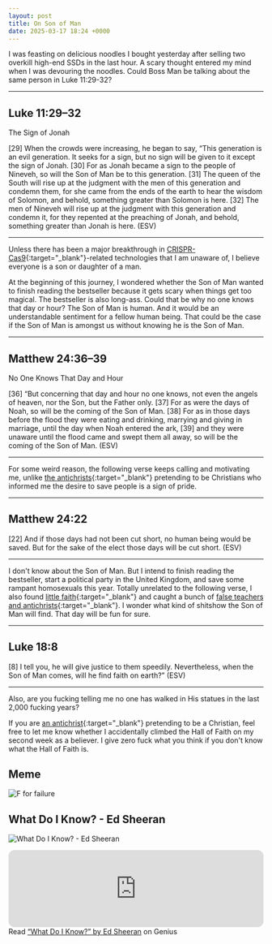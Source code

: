 ```yaml
---
layout: post
title: On Son of Man
date: 2025-03-17 18:24 +0000
---
```


I was feasting on delicious noodles I bought yesterday after selling two overkill high-end SSDs in the last hour. A scary thought entered my mind when I was devouring the noodles. Could Boss Man be talking about the same person in Luke 11:29-32?

---

## Luke 11:29–32

The Sign of Jonah

[29] When the crowds were increasing, he began to say, “This generation is an evil generation. It seeks for a sign, but no sign will be given to it except the sign of Jonah. [30] For as Jonah became a sign to the people of Nineveh, so will the Son of Man be to this generation. [31] The queen of the South will rise up at the judgment with the men of this generation and condemn them, for she came from the ends of the earth to hear the wisdom of Solomon, and behold, something greater than Solomon is here. [32] The men of Nineveh will rise up at the judgment with this generation and condemn it, for they repented at the preaching of Jonah, and behold, something greater than Jonah is here. (ESV)

---

Unless there has been a major breakthrough in [CRISPR-Cas9](https://en.wikipedia.org/wiki/CRISPR_gene_editing){:target="_blank"}-related technologies that I am unaware of, I believe everyone is a son or daughter of a man.

At the beginning of this journey, I wondered whether the Son of Man wanted to finish reading the bestseller because it gets scary when things get too magical. The bestseller is also long-ass. Could that be why no one knows that day or hour? The Son of Man is human. And it would be an understandable sentiment for a fellow human being. That could be the case if the Son of Man is amongst us without knowing he is the Son of Man.

---

## Matthew 24:36–39

No One Knows That Day and Hour

[36] “But concerning that day and hour no one knows, not even the angels of heaven, nor the Son, but the Father only. [37] For as were the days of Noah, so will be the coming of the Son of Man. [38] For as in those days before the flood they were eating and drinking, marrying and giving in marriage, until the day when Noah entered the ark, [39] and they were unaware until the flood came and swept them all away, so will be the coming of the Son of Man. (ESV)

---

For some weird reason, the following verse keeps calling and motivating me, unlike [the antichrists](../on-revelation-13/#antichrist-not-christian){:target="_blank"} pretending to be Christians who informed me the desire to save people is a sign of pride.

---

## Matthew 24:22

[22] And if those days had not been cut short, no human being would be saved. But for the sake of the elect those days will be cut short. (ESV)

---

I don't know about the Son of Man. But I intend to finish reading the bestseller, start a political party in the United Kingdom, and save some rampant homosexuals this year. Totally unrelated to the following verse, I also found [little faith](../on-condemnation/){:target="_blank"} and caught a bunch of [false teachers and antichrists](../on-revelation-13/){:target="_blank"}. I wonder what kind of shitshow the Son of Man will find. That day will be fun for sure.

---

## Luke 18:8

[8] I tell you, he will give justice to them speedily. Nevertheless, when the Son of Man comes, will he find faith on earth?” (ESV)

---

Also, are you fucking telling me no one has walked in His statues in the last 2,000 fucking years?

If you are [an antichrist](../on-revelation-13/#antichrist-not-christian){:target="_blank"} pretending to be a Christian, feel free to let me know whether I accidentally climbed the Hall of Faith on my second week as a believer. I give zero fuck what you think if you don't know what the Hall of Faith is.

## Meme

![F for failure](/d15b2d9925fb70e0628ee8749b878326.jpeg)

## What Do I Know? - Ed Sheeran

![What Do I Know? - Ed Sheeran](/eaz8vwgfeWp5AQCdBP.png)

<iframe style="border-radius:12px" src="https://open.spotify.com/embed/track/2pJZ1v8HezrAoZ0Fhzby92?utm_source=generator&theme=0" width="100%" height="152" frameBorder="0" allowfullscreen="" allow="autoplay; clipboard-write; encrypted-media; fullscreen; picture-in-picture" loading="lazy"></iframe>

<div id='rg_embed_link_2953771' class='rg_embed_link' data-song-id='2953771'>Read <a href='https://genius.com/Ed-sheeran-what-do-i-know-lyrics'>“What Do I Know?” by Ed Sheeran</a> on Genius</div> <script crossorigin src='https://genius.com/songs/2953771/embed.js'></script>
